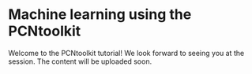 # Machine learning using the PCNtoolkit

Welcome to the PCNtoolkit tutorial! We look forward to seeing you at the session. The content will be uploaded soon.
